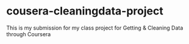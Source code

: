 cousera-cleaningdata-project
============================

This is my submission for my class project for Getting &amp; Cleaning Data through Coursera
